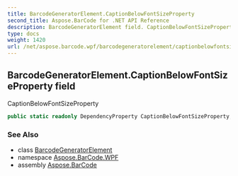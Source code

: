 ```yaml
---
title: BarcodeGeneratorElement.CaptionBelowFontSizeProperty
second_title: Aspose.BarCode for .NET API Reference
description: BarcodeGeneratorElement field. CaptionBelowFontSizeProperty
type: docs
weight: 1420
url: /net/aspose.barcode.wpf/barcodegeneratorelement/captionbelowfontsizeproperty/
---
```

## BarcodeGeneratorElement.CaptionBelowFontSizeProperty field

CaptionBelowFontSizeProperty

```csharp
public static readonly DependencyProperty CaptionBelowFontSizeProperty;
```

### See Also

* class [BarcodeGeneratorElement](../)
* namespace [Aspose.BarCode.WPF](../../barcodegeneratorelement/)
* assembly [Aspose.BarCode](../../../)


